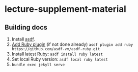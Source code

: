 # lecture-supplement-material

## Building docs

1. Install [asdf](https://asdf-vm.com/ja-jp/guide/getting-started.html).
1. [Add Ruby plugin](https://github.com/asdf-vm/asdf-ruby) (if not done already)
   `asdf plugin add ruby https://github.com/asdf-vm/asdf-ruby.git`
1. Install latest Ruby:
   `asdf install ruby latest`
1. Set local Ruby version:
   `asdf local ruby latest`
1. `bundle exec jekyll serve`
